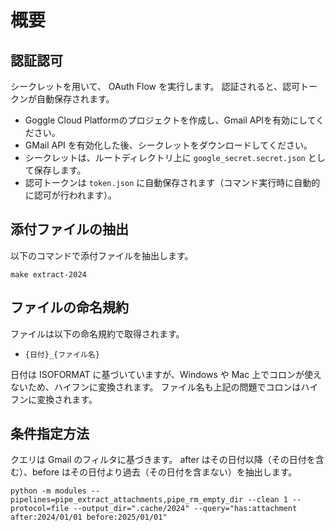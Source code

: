 # 概要

## 認証認可

シークレットを用いて、 OAuth Flow を実行します。
認証されると、認可トークンが自動保存されます。

* Goggle Cloud Platformのプロジェクトを作成し、Gmail APIを有効にしてください。
* GMail API を有効化した後、シークレットをダウンロードしてください。
* シークレットは、ルートディレクトリ上に `google_secret.secret.json` として保存します。
* 認可トークンは `token.json` に自動保存されます（コマンド実行時に自動的に認可が行われます）。


## 添付ファイルの抽出

以下のコマンドで添付ファイルを抽出します。

```
make extract-2024
```

## ファイルの命名規約

ファイルは以下の命名規約で取得されます。

* `{日付}_{ファイル名}`

日付は ISOFORMAT に基づいていますが、Windows や Mac 上でコロンが使えないため、ハイフンに変換されます。
ファイル名も上記の問題でコロンはハイフンに変換されます。


## 条件指定方法

クエリは Gmail のフィルタに基づきます。
after はその日付以降（その日付を含む）、before はその日付より過去（その日付を含まない）を抽出します。

```
python -m modules --pipelines=pipe_extract_attachments,pipe_rm_empty_dir --clean 1 --protocol=file --output_dir=".cache/2024" --query="has:attachment after:2024/01/01 before:2025/01/01"
```

